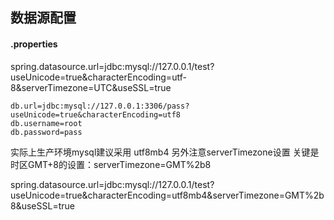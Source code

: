## 数据源配置

#### .properties
spring.datasource.url=jdbc:mysql://127.0.0.1/test?useUnicode=true&characterEncoding=utf-8&serverTimezone=UTC&useSSL=true

~~~
db.url=jdbc:mysql://127.0.0.1:3306/pass?useUnicode=true&characterEncoding=utf8
db.username=root
db.password=pass

~~~
实际上生产环境mysql建议采用 utf8mb4
另外注意serverTimezone设置
关键是时区GMT+8的设置：serverTimezone=GMT%2b8

spring.datasource.url=jdbc:mysql://127.0.0.1/test?useUnicode=true&characterEncoding=utf8mb4&serverTimezone=GMT%2b8&useSSL=true


